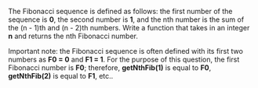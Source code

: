 The Fibonacci sequence is defined as follows: the first number of the sequence is **0**, the second number is **1**, and the nth number is the sum of the (n - 1)th and (n - 2)th numbers. Write a function that takes in an integer **n** and returns the nth Fibonacci number.

Important note: the Fibonacci sequence is often defined with its first two numbers as **F0 = 0** and **F1 = 1**. For the purpose of this question, the first Fibonacci number is **F0**; therefore, **getNthFib(1)** is equal to **F0**, **getNthFib(2)** is equal to **F1**, etc..